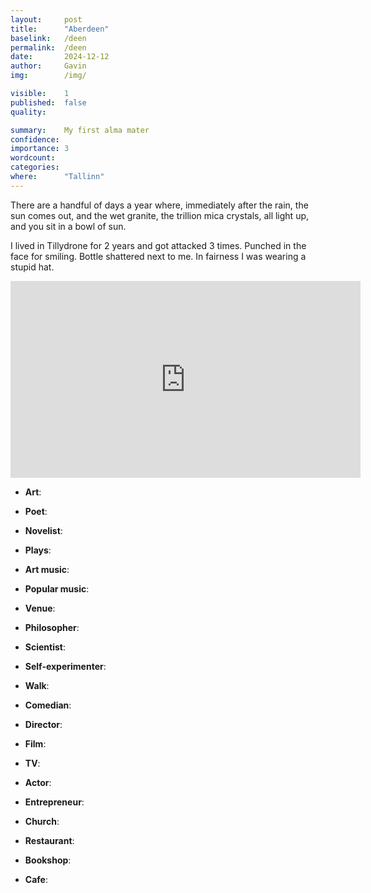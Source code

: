 ```yaml
---
layout:     post
title:      "Aberdeen"
baselink:   /deen
permalink:  /deen
date:       2024-12-12
author:     Gavin   
img:        /img/

visible:    1
published:  false
quality:    

summary:    My first alma mater
confidence: 
importance: 3
wordcount:  
categories: 
where:      "Tallinn"
---
```


There are a handful of days a year where, immediately after the rain, the sun comes out, and the wet granite, the trillion mica crystals, all light up, and you sit in a bowl of sun.

I lived in Tillydrone for 2 years and got attacked 3 times. Punched in the face for smiling. Bottle shattered next to me. In fairness I was wearing a stupid hat.

<iframe width="560" height="315" src="https://www.youtube.com/embed/PE6RH7APXfw?si=AZx50SbCOjQYnSUt" title="YouTube video player" frameborder="0" allow="accelerometer; autoplay; clipboard-write; encrypted-media; gyroscope; picture-in-picture; web-share" referrerpolicy="strict-origin-when-cross-origin" allowfullscreen></iframe>

<br>

* **Art**: 

* **Poet**: 

* **Novelist**: 

* **Plays**: 

* **Art music**: 

* **Popular music**: 

* **Venue**: 

* **Philosopher**: 

* **Scientist**: 

* **Self-experimenter**: 

* **Walk**: 

* **Comedian**: 

* **Director**: 

* **Film**: 

* **TV**: 

* **Actor**: 

* **Entrepreneur**: 

* **Church**: 

* **Restaurant**:  

* **Bookshop**: 

* **Cafe**: 

